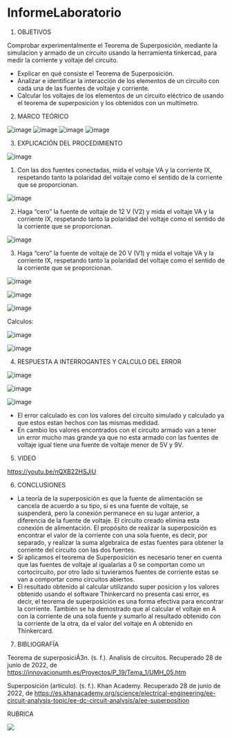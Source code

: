# InformeLaboratorio


1. OBJETIVOS

Comprobar experimentalmente el Teorema de Superposición, mediante la simulacion y armado de un circuito usando la herramienta tinkercad, para medir la corriente y voltaje del circuito.

* Explicar en qué consiste el Teorema de Superposición.
* Analizar e identificar la interacción de los elementos de un circuito con cada una de las fuentes de voltaje y corriente.
* Calcular los voltajes de los elementos de un circuito eléctrico de usando el teorema de superposición y los obtenidos con un multímetro.

2. MARCO TEÓRICO 

![image](https://user-images.githubusercontent.com/105679480/176570800-0fa4cbb6-f333-473f-894c-76339f1597e2.png)
![image](https://user-images.githubusercontent.com/105679480/176570831-9ddd7ed7-e290-48ae-ad19-0921b70d3cd5.png)
![image](https://user-images.githubusercontent.com/105679480/176570875-88b59dd2-6060-4fd3-a84b-dbcddce4c64a.png)
![image](https://user-images.githubusercontent.com/105679480/176570911-af1deb51-0dec-46f0-ba6e-bcc99e448bc8.png)


3. EXPLICACIÓN DEL PROCEDIMIENTO

![image](https://user-images.githubusercontent.com/105570939/176661052-8b9495c1-aafc-49f1-99be-d7158d8d3c2d.png)

1. Con las dos fuentes conectadas, mida el voltaje VA y la corriente IX, respetando tanto la polaridad del voltaje como el sentido de la corriente que se proporcionan.

![image](https://user-images.githubusercontent.com/105570939/176664911-b0007268-ef01-4e7d-847e-bcb7831a595c.png)

2. Haga “cero” la fuente de voltaje de 12 V (V2) y mida el voltaje VA y la corriente IX, respetando tanto la polaridad del voltaje como el sentido de la corriente que se proporcionan.

![image](https://user-images.githubusercontent.com/105570939/176665110-cf964aec-7be6-43ca-8f61-a61159bdc365.png)

3. Haga “cero” la fuente de voltaje de 20 V (V1) y mida el voltaje VA y la corriente IX, respetando tanto la polaridad del voltaje como el sentido de la corriente que se proporcionan.

![image](https://user-images.githubusercontent.com/105570939/176665374-f771ab9d-36b5-4445-ada1-0365bd21c4aa.png)

![image](https://user-images.githubusercontent.com/105570939/176666396-d48b1963-c100-4ec1-95aa-5487eca9a5de.png)

![image](https://user-images.githubusercontent.com/105570939/176675552-84715e8c-5412-42fd-9020-dc393fb6dd52.png)


Calculos:

![image](https://user-images.githubusercontent.com/105570939/176669691-7df6d327-494a-43e3-a044-4f4c3bdd12e1.png)

![image](https://user-images.githubusercontent.com/105570939/176669917-1f872dd4-1452-46ff-9ebf-d4e50b1b3f67.png)

4. RESPUESTA A INTERROGANTES Y CALCULO DEL ERROR

![image](https://user-images.githubusercontent.com/105570939/176681417-23851e7f-d7fc-4cca-a16f-141140683e40.png)

![image](https://user-images.githubusercontent.com/105570939/176682869-3baf2790-60d5-4574-99a4-b21bb35b06f2.png)

![image](https://user-images.githubusercontent.com/105570939/176683229-0c534333-77f3-4bde-b6a2-3c1b90b15935.png)

* El error calculado es con los valores del circuito simulado y calculado ya que estos estan hechos con las mismas medidad.
* En cambio los valores encontrados con el circuito armado van a tener un error mucho mas grande ya que no esta armado con las fuentes de voltaje igual tiene una fuente de voltaje menor de 5V y 9V.

5. VIDEO

https://youtu.be/nQXB22HSJiU

6. CONCLUSIONES

* La teoría de la superposición es que la fuente de alimentación se cancela de acuerdo a su tipo, si es una fuente de voltaje, se suspenderá, pero la conexión permanece en su lugar anterior, a diferencia de la fuente de voltaje. El circuito creado elimina esta conexión de alimentación. El propósito de realizar la superposición es encontrar el valor de la corriente con una sola fuente, es decir, por separado, y realizar la suma algebraica de estas fuentes para obtener la corriente del circuito con las dos fuentes.
* Si aplicamos el teorema de Superposición es necesario tener en cuenta que las fuentes de voltaje al igualarlas a 0 se comportan como un cortocircuito, por otro lado si tuvieramos fuentes de corriente estas se van a comportar como circuitos abiertos.
* El resultado obtenido al calcular utilizando super posicion y los valores obtenido usando el software Thinkercard no presenta casi error, es decir, el teorema de superposición es una forma efectiva para encontrar la corriente. También se ha demostrado que al calcular el voltaje en A con la corriente de una sola fuente y sumarlo al resultado obtenido con la corriente de la otra, da el valor del voltaje en A obtenido en Thinkercard.


7. BIBLIOGRAFÍA

Teorema de superposiciÃ3n. (s. f.). Analisis de circuitos. Recuperado 28 de junio de 2022, de https://innovacionumh.es/Proyectos/P_19/Tema_1/UMH_05.htm

Superposición (artículo). (s. f.). Khan Academy. Recuperado 28 de junio de 2022, de https://es.khanacademy.org/science/electrical-engineering/ee-circuit-analysis-topic/ee-dc-circuit-analysis/a/ee-superposition


RUBRICA

![](https://github.com/doalulema/InformeLaboratorio/blob/main/Laboratorio.png)
